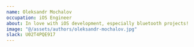 ```yaml
---
name: Oleksandr Mochalov
occupation: iOS Engineer
about: In love with iOS development, especially bluetooth projects!
image: "@/assets/authors/oleksandr-mochalov.jpg"
slack: U02T4PQE917
---
```

